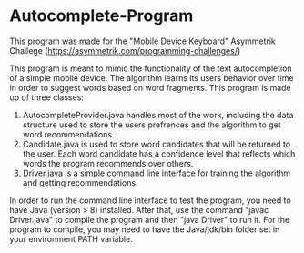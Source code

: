 # Autocomplete-Program

This program was made for the "Mobile Device Keyboard" Asymmetrik Challege (https://asymmetrik.com/programming-challenges/)

This program is meant to mimic the functionality of the text autocompletion of a simple mobile device. The algorithm learns its users behavior over time in order to suggest words based on word fragments. This program is made up of three classes: 

1. AutocompleteProvider.java handles most of the work, including the data structure used to store the users prefrences and the algorithm to get word recommendations.
2. Candidate.java is used to store word candidates that will be returned to the user. Each word candidate has a confidence level that reflects which words the program recommends over others.
3. Driver.java is a simple command line interface for training the algorithm and getting recommendations.

In order to run the command line interface to test the program, you need to have Java (version > 8) installed. After that, use the command "javac Driver.java" to compile the program and then "java Driver" to run it. For the program to compile, you may need to have the Java/jdk/bin folder set in your environment PATH variable.
